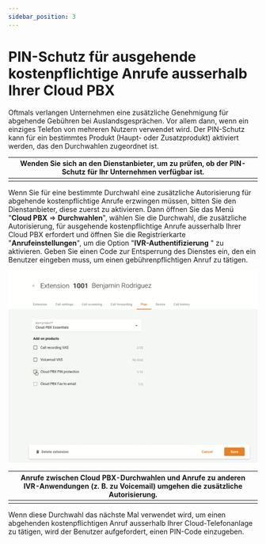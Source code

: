 ```yaml
---
sidebar_position: 3
---
```


# PIN-Schutz für ausgehende kostenpflichtige Anrufe ausserhalb Ihrer Cloud PBX

Oftmals verlangen Unternehmen eine zusätzliche Genehmigung für abgehende Gebühren bei Auslandsgesprächen. Vor allem dann, wenn ein einziges Telefon von mehreren Nutzern verwendet wird. Der PIN-Schutz kann für ein bestimmtes Produkt (Haupt- oder Zusatzprodukt) aktiviert werden, das den Durchwahlen zugeordnet ist.

| Wenden Sie sich an den Dienstanbieter, um zu prüfen, ob der PIN-Schutz für Ihr Unternehmen verfügbar ist. |
| --------------------------------------------------------------------------------------------------------- |
|                                                                                                           |

Wenn Sie für eine bestimmte Durchwahl eine zusätzliche Autorisierung für abgehende kostenpflichtige Anrufe erzwingen müssen, bitten Sie den Dienstanbieter, diese zuerst zu aktivieren. Dann öffnen Sie das Menü "**Cloud PBX** => **Durchwahlen**", wählen Sie die Durchwahl, die zusätzliche Autorisierung, für ausgehende kostenpflichtige Anrufe ausserhalb Ihrer Cloud PBX erfordert und öffnen Sie die Registrierkarte "**Anrufeinstellungen**", um die Option "**IVR-Authentifizierung** " zu aktivieren. Geben Sie einen Code zur Entsperrung des Dienstes ein, den ein Benutzer eingeben muss, um einen gebührenpflichtigen Anruf zu tätigen.

![](./img/Security-PIN_protection_enabled.gif)

| Anrufe zwischen Cloud PBX-Durchwahlen und Anrufe zu anderen IVR-Anwendungen (z. B. zu Voicemail) umgehen die zusätzliche Autorisierung. |
| --------------------------------------------------------------------------------------------------------------------------------------- |
|                                                                                                                                         |

Wenn diese Durchwahl das nächste Mal verwendet wird, um einen abgehenden kostenpflichtigen Anruf ausserhalb Ihrer Cloud-Telefonanlage zu tätigen, wird der Benutzer aufgefordert, einen PIN-Code einzugeben.
